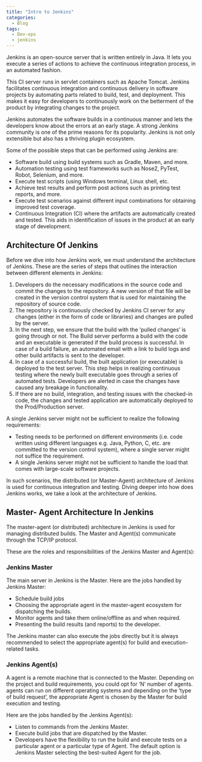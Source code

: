 ```yaml
---
title: "Intro to Jenkins"
categories:
  - Blog
tags:
  - Dev-ops
  - jenkins
---
```


Jenkins is an open-source server that is written entirely in Java. It lets you execute a series of actions to achieve the continuous integration process, in an automated fashion.

This CI server runs in servlet containers such as Apache Tomcat. Jenkins facilitates continuous integration and continuous delivery in software projects by automating parts related to build, test, and deployment. This makes it easy for developers to continuously work on the betterment of the product by integrating changes to the project.

Jenkins automates the software builds in a continuous manner and lets the developers know about the errors at an early stage. A strong Jenkins community is one of the prime reasons for its popularity. Jenkins is not only extensible but also has a thriving plugin ecosystem.

Some of the possible steps that can be performed using Jenkins are:

<ul>
<li>Software build using build systems such as Gradle, Maven, and more.</li>
<li>Automation testing using test frameworks such as Nose2, PyTest, Robot, Selenium, and more.</li>
<li>Execute test scripts (using Windows terminal, Linux shell, etc.</li>
<li>Achieve test results and perform post actions such as printing test reports, and more.</li>
<li>Execute test scenarios against different input combinations for obtaining improved test coverage.</li>
<li>Continuous Integration (CI) where the artifacts are automatically created and tested. This aids in identification of issues in the product at an early stage of development.</li>

</ul>

<h2>Architecture Of Jenkins</h2>

Before we dive into how Jenkins work, we must understand the architecture of Jenkins. These are the series of steps that outlines the interaction between different elements in Jenkins:

<ol>
<li>Developers do the necessary modifications in the source code and commit the changes to the repository. A new version of that file will be created in the version control system that is used for maintaining the repository of source code.</li>
<li>The repository is continuously checked by Jenkins CI server for any changes (either in the form of code or libraries) and changes are pulled by the server.</li>
<li>In the next step, we ensure that the build with the ‘pulled changes’ is going through or not. The Build server performs a build with the code and an executable is generated if the build process is successful. In case of a build failure, an automated email with a link to build logs and other build artifacts is sent to the developer.</li>
<li>In case of a successful build, the built application (or executable) is deployed to the test server. This step helps in realizing continuous testing where the newly built executable goes through a series of automated tests. Developers are alerted in case the changes have caused any breakage in functionality.</li>
<li>If there are no build, integration, and testing issues with the checked-in code, the changes and tested application are automatically deployed to the Prod/Production server.</li>

</ol>

A single Jenkins server might not be sufficient to realize the following requirements:
<ul>
<li>Testing needs to be performed on different environments (i.e. code written using different languages e.g. Java, Python, C, etc. are committed to the version control system), where a single server might not suffice the requirement.</li>
<li>A single Jenkins server might not be sufficient to handle the load that comes with large-scale software projects.</li>
</ul>

In such scenarios, the distributed (or Master-Agent) architecture of Jenkins is used for continuous integration and testing. Diving deeper into how does Jenkins works, we take a look at the architecture of Jenkins.

<h2>Master- Agent Architecture In Jenkins</h2>

The master-agent (or distributed) architecture in Jenkins is used for managing distributed builds. The Master and Agent(s) communicate through the TCP/IP protocol.

These are the roles and responsibilities of the Jenkins Master and Agent(s):

<h3>Jenkins Master</h3>

The main server in Jenkins is the Master. Here are the jobs handled by Jenkins Master:
<ul>
<li>Schedule build jobs</li>
<li>Choosing the appropriate agent in the master-agent ecosystem for dispatching the builds.</li>
<li>Monitor agents and take them online/offline as and when required.</li>
<li>Presenting the build results (and reports) to the developer.</li>
</ul>
The Jenkins master can also execute the jobs directly but it is always recommended to select the appropriate agent(s) for build and execution-related tasks.

<h3>Jenkins Agent(s)</h3>

A agent is a remote machine that is connected to the Master. Depending on the project and build requirements, you could opt for ‘N’ number of agents. agents can run on different operating systems and depending on the ‘type of build request’, the appropriate Agent is chosen by the Master for build execution and testing.

Here are the jobs handled by the Jenkins Agent(s):
<ul>
<li>Listen to commands from the Jenkins Master.</li>
<li>Execute build jobs that are dispatched by the Master.</li>
<li>Developers have the flexibility to run the build and execute tests on a particular agent or a particular type of Agent. The default option is Jenkins Master selecting the best-suited Agent for the job.</li>
</ul>
